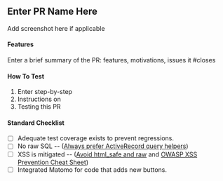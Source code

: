 ## Enter PR Name Here

Add screenshot here if applicable

#### Features

Enter a brief summary of the PR: features, motivations, issues it #closes

#### How To Test

1. Enter step-by-step
2. Instructions on
3. Testing this PR

#### Standard Checklist

- [ ] Adequate test coverage exists to prevent regressions.
- [ ] No raw SQL -- ([Always prefer ActiveRecord query helpers](https://stackoverflow.com/questions/41410752/rails-5-sql-injection#41452695))
- [ ] XSS is mitigated -- ([Avoid html_safe and raw](https://brakemanpro.com/2017/09/08/cross-site-scripting-in-rails) and [OWASP XSS Prevention Cheat Sheet](<https://www.owasp.org/index.php/XSS_(Cross_Site_Scripting)_Prevention_Cheat_Sheet>))
- [ ] Integrated Matomo for code that adds new buttons.
